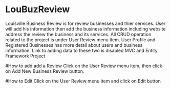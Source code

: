 # LouBuzReview
Louisville Business Review is for review businesses and thier services. User will add his information
then add the business information including website address the review the business and its services.
All CRUD operation related to the project is under User Review menu item. User Profile and Registered Businesses has more 
detail about users and business information. Link to adding data to these two is disabled
    MVC and Entity Framework Project
    
#How to add add a Review
Click on the User Review menu item, then click on Add New Business Review button.

#How to Edit
Click on the User Review menu item and click on Edit button

